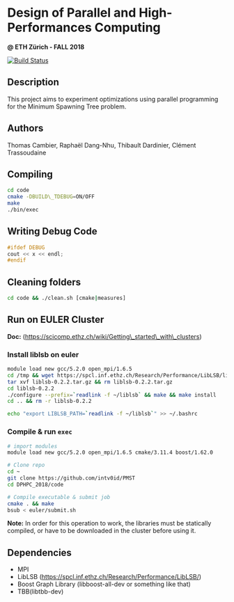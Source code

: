 # Design of Parallel and High-Performances Computing 
**@ ETH Zürich - FALL 2018**

[![Build Status](https://travis-ci.org/intv0id/PMST.svg?branch=master)](https://travis-ci.org/intv0id/PMST)

## Description

This project aims to experiment optimizations using parallel programming for the Minimum Spawning Tree problem.


## Authors

Thomas Cambier, 
Raphaël Dang-Nhu, 
Thibault Dardinier, 
Clément Trassoudaine

## Compiling
``` bash
cd code   
cmake -DBUILD\_TDEBUG=ON/OFF  
make  
./bin/exec  
```

## Writing Debug Code
``` C++
#ifdef DEBUG  
cout << x << endl;  
#endif 
```

## Cleaning folders
``` bash
cd code && ./clean.sh [cmake|measures]
```

## Run on EULER Cluster

**Doc:** (https://scicomp.ethz.ch/wiki/Getting\_started\_with\_clusters)

### Install liblsb on euler

``` bash
module load new gcc/5.2.0 open_mpi/1.6.5
cd /tmp && wget https://spcl.inf.ethz.ch/Research/Performance/LibLSB/liblsb-0.2.2.tar.gz
tar xvf liblsb-0.2.2.tar.gz && rm liblsb-0.2.2.tar.gz
cd liblsb-0.2.2
./configure --prefix=`readlink -f ~/liblsb` && make && make install
cd .. && rm -r liblsb-0.2.2

echo "export LIBLSB_PATH=`readlink -f ~/liblsb`" >> ~/.bashrc
```

### Compile & run `exec` 

``` bash
# import modules
module load new gcc/5.2.0 open_mpi/1.6.5 cmake/3.11.4 boost/1.62.0 

# Clone repo
cd ~
git clone https://github.com/intv0id/PMST
cd DPHPC_2018/code

# Compile executable & submit job
cmake . && make
bsub < euler/submit.sh
```

**Note:** In order for this operation to work, the libraries must be statically compiled, or have to be downloaded in the cluster before using it.

## Dependencies
* MPI  
* LibLSB (https://spcl.inf.ethz.ch/Research/Performance/LibLSB/)
* Boost Graph Library (libboost-all-dev or something like that)
* TBB(libtbb-dev)
